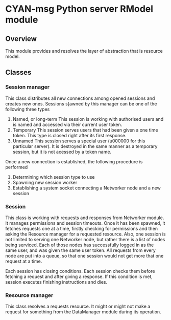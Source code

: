 CYAN-msg Python server RModel module
====================================

Overview
--------

This module provides and resolves the layer of abstraction that is resource model.

Classes
-------

### Session manager

This class distributes all new connections among opened sessions and creates new ones. Sessions s[awned by this manager can be one of the following three types

1. Named, or long-term
   This session is working with authorised users and is named and accessed via their current user token.
2. Temporary
   This session serves users that had been given a one time token. This type is closed right after its first response.
3. Unnamed
   This session serves a special user (u000000 for this particular server). It is destroyed in the same manner as a temporary session, but it is not acessed by a token name.

Once a new connection is established, the following procedure is performed

1. Determining which session type to use
2. Spawning new session worker
3. Establishing a system socket connecting a Networker node and a new session

### Session

This class is working with requests and responses from Networker module. It manages permissions and session timeouts.
Once it has been spawned, it fetches requests one at a time, firstly checking for permissions and then asking the Resource manager for a requested resource.
Also, one session is not limited to serving one Networker node, but rather there is a list of nodes being serviced. Each of those nodes has successfully logged in as the same user, and was given the same user token. All requests from every node are put into a queue, so that one session would not get more that one request at a time.

Each session has closing conditions. Each session checks them before fetching a request and after giving a response. If this condition is met, session executes finishing instructions and dies.

### Resource manager

This class resolves a requests resource. It might or might not make a request for something from the DataManager module during its operation.
